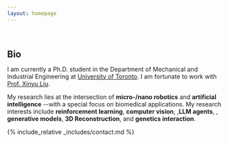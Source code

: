 ```yaml
---
layout: homepage
---
```


<h1 id="about-me"></h1>

<h2 style="margin: 60px 0px 10px;">Bio</h2>

I am currently a Ph.D. student in the Department of Mechanical and Industrial Engineering at [University of Toronto](https://www.utoronto.ca/). I am fortunate to work with [Prof. Xinyu Liu](https://liulab.mie.utoronto.ca/). 

My research lies at the intersection of **micro-/nano robotics** and **artificial intelligence** --with a special focus on biomedical applications. My research interests include **reinforcement learning**, **computer vision**, ,**LLM agents**, , **generative models**, **3D Reconstruction**, and **genetics interaction**.


<!-- {% include_relative _includes/news.md %} -->

<!-- {% include_relative _includes/publications.md %}

{% include_relative _includes/teaching.md %}

{% include_relative _includes/talks.md %} -->

<!-- {% include_relative _includes/services.md %} -->

{% include_relative _includes/contact.md %}
